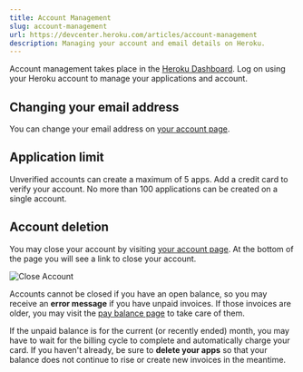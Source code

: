 ```yaml
---
title: Account Management
slug: account-management
url: https://devcenter.heroku.com/articles/account-management
description: Managing your account and email details on Heroku.
---
```


Account management takes place in the [Heroku Dashboard](https://dashboard.heroku.com).  Log on using your Heroku account to manage your applications and account.

## Changing your email address

You can change your email address on [your account page](https://dashboard.heroku.com/account).

## Application limit

Unverified accounts can create a maximum of 5 apps. Add a credit card to verify your account. No more than 100 applications can be created on a single account.

## Account deletion

You may close your account by visiting [your account page](https://dashboard.heroku.com/account). 
At the bottom of the page you will see a link to close your account.

![Close Account](https://s3.amazonaws.com/heroku.devcenter/heroku_assets/images/174-original.jpg?1369331529 'Optional title')

Accounts cannot be closed if you have an open balance, so you may receive an **error message** if you have unpaid invoices. If those invoices are older, you may visit the [pay balance page](https://vault.heroku.com/pay-balance) to take care of them.

If the unpaid balance is for the current (or recently ended) month, you may have to wait for the billing cycle to complete and automatically charge your card. If you haven't already, be sure to **delete your apps** so that your balance does not continue to rise or create new invoices in the meantime.